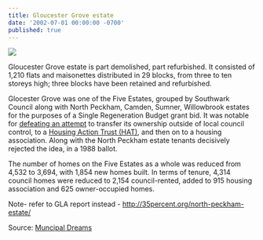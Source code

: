 ```yaml
---
title: Gloucester Grove estate
date: '2002-07-01 00:00:00 -0700'
published: true
---
```


![](http://35percent.org/img/northpeckhamdemo.jpg)

Gloucester Grove estate is part demolished, part refurbished. It consisted of 1,210 flats and maisonettes distributed in 29 blocks, from three to ten storeys high; three blocks have been retained and refurbished.

Glocester Grove was one of the Five Estates, grouped by Southwark Council along with North Peckham, Camden, Sumner, Willowbrook estates for the purposes of a Single Regeneration Budget grant bid.  It was notable for [defeating an attempt](https://municipaldreams.wordpress.com/2016/10/25/the-five-estates-peckham-part-iii/) to transfer its ownership outside of local council control, to a [Housing Action Trust (HAT)](https://en.wikipedia.org/wiki/Housing_action_trust), and then on to a housing association.  Along with the North Peckham estate tenants decisively rejected the idea, in a 1988 ballot.

The number of homes on the Five Estates as a whole was reduced from 4,532 to 3,694, with 1,854 new homes built. In terms of tenure, 4,314 council homes were reduced to 2,154 council-rented, added to 915 housing association and 625 owner-occupied homes.

Note- refer to GLA report instead - http://35percent.org/north-peckham-estate/

Source: [Muncipal Dreams](https://municipaldreams.wordpress.com/2016/10/11/the-five-estates-peckham-part-one/)
